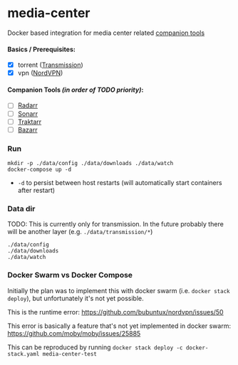 # media-center
Docker based integration for media center related [companion tools](https://www.reddit.com/r/radarr/comments/hbwnb2/a_list_of_all_companion_tools_and_software/)

#### Basics / Prerequisites:

- [x] torrent ([Transmission](https://github.com/transmission/transmission))
- [x] vpn ([NordVPN](https://nordvpn.com/))
  
#### Companion Tools _(in order of TODO priority)_:
- [ ] [Radarr](https://github.com/Radarr/Radarr)
- [ ] [Sonarr](https://github.com/Sonarr/Sonarr)
- [ ] [Traktarr](https://github.com/l3uddz/traktarr)
- [ ] [Bazarr](https://github.com/morpheus65535/bazarr)

### Run

```shell
mkdir -p ./data/config ./data/downloads ./data/watch
docker-compose up -d
```

- `-d` to persist between host restarts (will automatically start containers after restart)

### Data dir
TODO: This is currently only for transmission. In the future probably there will be another layer (e.g. `./data/transmission/*`) 
```
./data/config
./data/downloads
./data/watch
```

### Docker Swarm vs Docker Compose

Initially the plan was to implement this with docker swarm (i.e. `docker stack deploy`), but unfortunately it's not yet possible.

This is the runtime error: https://github.com/bubuntux/nordvpn/issues/50

This error is basically a feature that's not yet implemented in docker swarm: https://github.com/moby/moby/issues/25885  

This can be reproduced by running `docker stack deploy -c docker-stack.yaml media-center-test`
